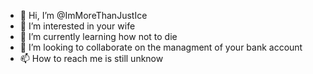 - 👋 Hi, I’m @ImMoreThanJustIce
- 👀 I’m interested in your wife
- 🌱 I’m currently learning how not to die
- 💞️ I’m looking to collaborate on the managment of your bank account
- 📫 How to reach me is still unknow

<!---
ImMoreThanJustIce/ImMoreThanJustIce is a ✨ special ✨ repository because its `README.md` (this file) appears on your GitHub profile.
You can click the Preview link to take a look at your changes.
--->
